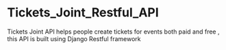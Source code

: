 # Tickets_Joint_Restful_API
Tickets Joint API helps people create tickets for events both paid and free , this API is built using Django Restful framework
